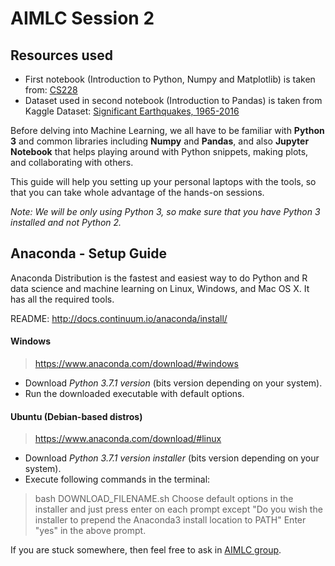# AIMLC Session 2

## Resources used

* First notebook (Introduction to Python, Numpy and Matplotlib) is taken from: [CS228](https://github.com/kuleshov/cs228-material/blob/master/tutorials/python/cs228-python-tutorial.ipynb)  
* Dataset used in second notebook (Introduction to Pandas) is taken from Kaggle Dataset: [Significant Earthquakes, 1965-2016](https://www.kaggle.com/usgs/earthquake-database)

Before delving into Machine Learning, we all have to be familiar with **Python 3** and common libraries including **Numpy** and **Pandas**, and also **Jupyter Notebook** that helps playing around with Python snippets, making plots, and collaborating with others.

This guide will help you setting up your personal laptops with the tools, so that you can take whole advantage of the hands-on sessions.

*Note: We will be only using Python 3, so make sure that you have Python 3 installed and not Python 2.*

## Anaconda - Setup Guide

Anaconda Distribution is the fastest and easiest way to do Python and R data science and machine learning on Linux, Windows, and Mac OS X. It has all the required tools.

README: http://docs.continuum.io/anaconda/install/

#### Windows

> https://www.anaconda.com/download/#windows

* Download *Python 3.7.1 version* (bits version depending on your system).
* Run the downloaded executable with default options.  

#### Ubuntu (Debian-based distros)

> https://www.anaconda.com/download/#linux

* Download *Python 3.7.1 version installer* (bits version depending on your system). 
* Execute following commands in the terminal:

> bash DOWNLOAD_FILENAME.sh
> Choose default options in the installer and just press enter on each prompt except "Do you wish the installer to prepend the Anaconda3 install location to PATH"
> Enter "yes" in the above prompt.

If you are stuck somewhere, then feel free to ask in [AIMLC group](https://www.facebook.com/groups/AIMLC/).